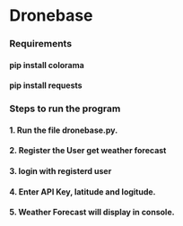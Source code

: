 # **Dronebase**

### **Requirements**

#### pip install colorama
#### pip install requests

### **Steps to run the program**

#### 1. Run the file dronebase.py.
#### 2. Register the User get weather forecast
#### 3. login with registerd user
#### 4. Enter API Key, latitude and logitude.
#### 5. Weather Forecast will display in console.
